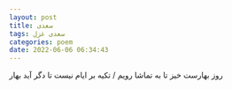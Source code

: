 ```yaml
---
layout: post
title: سعدی
tags: سعدی غزل
categories: poem
date: 2022-06-06 06:34:43
---
```


روز بهارست خیز تا به تماشا رویم / تکیه بر ایام نیست تا دگر آید بهار
